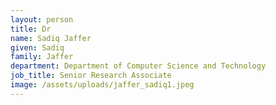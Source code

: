 ```yaml
---
layout: person
title: Dr
name: Sadiq Jaffer
given: Sadiq
family: Jaffer
department: Department of Computer Science and Technology
job_title: Senior Research Associate
image: /assets/uploads/jaffer_sadiq1.jpeg
---
```

